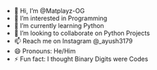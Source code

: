 - 👋 Hi, I’m @Matplayz-OG
- 👀 I’m interested in Programming 
- 🌱 I’m currently learning Python 
- 💞️ I’m looking to collaborate on Python Projects
- 📫 Reach me on Instagram @_ayush3179
- 😄 Pronouns: He/Him
- ⚡ Fun fact: I thought Binary Digits were Codes

<!---
Matplayz-OG/Matplayz-OG is a ✨ special ✨ repository because its `README.md` (this file) appears on your GitHub profile.
You can click the Preview link to take a look at your changes.
--->
